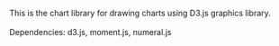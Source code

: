This is the chart library for drawing charts using D3.js graphics library.<br/>
<br/>
Dependencies: d3.js, moment.js, numeral.js<br/>